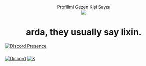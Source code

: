  <p align="center"> 
Profilimi Gezen Kişi Sayısı<br>
  
 <img src="https://profile-counter.glitch.me/lixinveritas/count.svg" />
</p>
<h1 align="center">arda, they usually say lixin.</h1>

[![Discord Presence](https://lanyard-profile-readme.vercel.app/api/718287701987688491?theme=dark&bg=4b4c87&animated=true&hideTimestamp=false&hideSpotify=false&hideDiscrim=false&borderRadius=30px)](https://discord.com/users/718287701987688491)
###
[![Discord](https://img.shields.io/badge/Discord-%237289DA.svg?logo=discord&logoColor=white)](https://discord.gg/718287701987688491) [![X](https://img.shields.io/badge/X-black.svg?logo=X&logoColor=white)](https://x.com/lixinvrts) 

